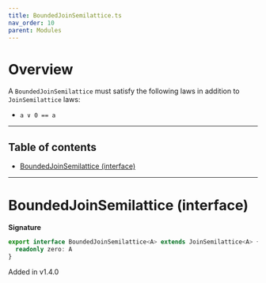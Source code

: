 ```yaml
---
title: BoundedJoinSemilattice.ts
nav_order: 10
parent: Modules
---
```


# Overview

A `BoundedJoinSemilattice` must satisfy the following laws in addition to `JoinSemilattice` laws:

- `a ∨ 0 == a`

---

<h2 class="text-delta">Table of contents</h2>

- [BoundedJoinSemilattice (interface)](#boundedjoinsemilattice-interface)

---

# BoundedJoinSemilattice (interface)

**Signature**

```ts
export interface BoundedJoinSemilattice<A> extends JoinSemilattice<A> {
  readonly zero: A
}
```

Added in v1.4.0
